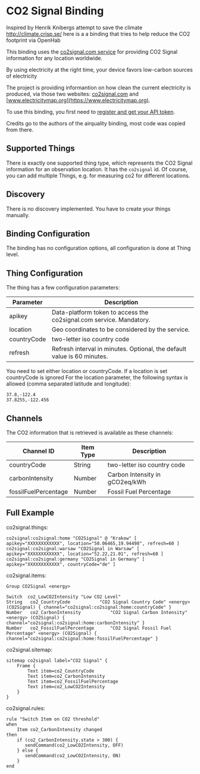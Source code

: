 # CO2 Signal Binding

Inspired by Henrik Knibergs attempt to save the climate http://climate.crisp.se/ here is a a binding that tries to help reduce the CO2 footprint via OpenHab

This binding uses the [co2signal.com service](https://www.co2signal.com) for providing CO2 Signal information for any location worldwide.

By using electricity at the right time, your device favors low-carbon sources of electricity

The project is providing informantion on how clean the current electricity is produced, via those two websites: [co2signal.com](http://www.co2signal.com) and [www.electricitymap.org](https://www.electricitymap.org).

To use this binding, you first need to [register and get your API token](https://www.co2signal.com/).

Credits go to the authors of the airquality binding, most code was copied from there.

## Supported Things

There is exactly one supported thing type, which represents the CO2 Signal information for an observation location. It has the `co2signal` id. Of course, you can add multiple Things, e.g. for measuring co2 for different locations.

## Discovery

There is no discovery implemented. You have to create your things manually.

## Binding Configuration
 
The binding has no configuration options, all configuration is done at Thing level.
 
## Thing Configuration

The thing has a few configuration parameters:

| Parameter   | Description                                                              |
|-------------|------------------------------------------------------------------------- |
| apikey      | Data-platform token to access the co2signal.com service. Mandatory.      |
| location    | Geo coordinates to be considered by the service.                         |
| countryCode | two-letter iso country code                                              |
| refresh     | Refresh interval in minutes. Optional, the default value is 60 minutes.  |

You need to set either location or countryCode. If a location is set countryCode is ignored
For the location parameter, the following syntax is allowed (comma separated latitude and longitude):

```
37.8,-122.4
37.8255,-122.456
```

## Channels

The CO2 information that is retrieved is available as these channels:


| Channel ID | Item Type    | Description              |
|------------|--------------|------------------------- |
| countryCode | String | two-letter iso country code |
| carbonIntensity | Number | Carbon Intensity in gCO2eq/kWh |
| fossilFuelPercentage | Number | Fossil Fuel Percentage |


## Full Example


co2signal.things:

```
co2signal:co2signal:home "CO2Signal" @ "Krakow" [ apikey="XXXXXXXXXXXX", location="50.06465,19.94498", refresh=60 ]
co2signal:co2signal:warsaw "CO2Signal in Warsaw" [ apikey="XXXXXXXXXXXX", location="52.22,21.01", refresh=60 ]
co2signal:co2signal:germany "CO2Signal in Germany" [ apikey="XXXXXXXXXXXX", countryCode="de" ]
```

co2signal.items:

```
Group CO2Signal <energy>

Switch  co2_LowCO2Intensity "Low CO2 Level"
String   co2_CountryCode           "CO2 Signal Country Code" <energy> (CO2Signal) { channel="co2signal:co2signal:home:countryCode" }
Number   co2_CarbonIntensity           "CO2 Signal Carbon Intensity" <energy> (CO2Signal) { channel="co2signal:co2signal:home:carbonIntensity" }
Number   co2_FossilFuelPercentage      "CO2 Signal Fossil Fuel Percentage" <energy> (CO2Signal) { channel="co2signal:co2signal:home:fossilFuelPercentage" }
```

co2signal.sitemap:

```
sitemap co2signal label="CO2 Signal" {
    Frame {
        Text item=co2_CountryCode
        Text item=co2_CarbonIntensity
        Text item=co2_FossilFuelPercentage
        Text item=co2_LowCO2Intensity
    }
}
```

co2signal.rules:

```
rule "Switch Item on CO2 threshold"
when
    Item co2_CarbonIntensity changed
then
    if (co2_CarbonIntensity.state > 300) {
       sendCommand(co2_LowCO2Intensity, OFF)
    } else {
       sendCommand(co2_LowCO2Intensity, ON)
    }
end
```
